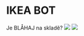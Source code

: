 # IKEA BOT
Je BLÅHAJ na skladě?
![](https://i.zerocz.eu/lWjwoEE1Iz.png)
![](https://i.zerocz.eu/vO1P5CPAJD.png)